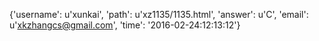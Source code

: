{'username': u'xunkai', 'path': u'xz1135/1135.html', 'answer': u'C', 'email': u'xkzhangcs@gmail.com', 'time': '2016-02-24:12:13:12'}